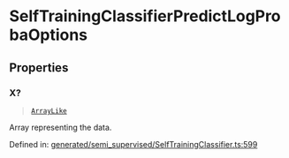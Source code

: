 # SelfTrainingClassifierPredictLogProbaOptions

## Properties

### X?

> [`ArrayLike`](../types/ArrayLike.md)

Array representing the data.

Defined in:  [generated/semi\_supervised/SelfTrainingClassifier.ts:599](https://github.com/transitive-bullshit/scikit-learn-ts/blob/92ab806/packages/sklearn/src/generated/semi_supervised/SelfTrainingClassifier.ts#L599)
